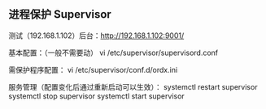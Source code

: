 ## 进程保护 Supervisor 

测试（192.168.1.102）后台：http://192.168.1.102:9001/

基本配置：（一般不需要动）
vi /etc/supervisor/supervisord.conf

需保护程序配置：
vi /etc/supervisor/conf.d/ordx.ini 

服务管理（配置变化后通过重新启动可以生效）：
systemctl restart supervisor
systemctl stop supervisor
systemctl start supervisor